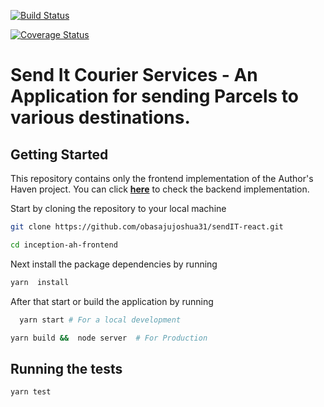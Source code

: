 [![Build Status](https://travis-ci.org/obasajujoshua31/sendIT-react.svg?branch=develop)](https://travis-ci.org/obasajujoshua31/sendIT-react)

[![Coverage Status](https://coveralls.io/repos/github/obasajujoshua31/sendIT-react/badge.svg?branch=ch-test-components-164833754)](https://coveralls.io/github/obasajujoshua31/sendIT-react?branch=develop)

# Send It Courier Services - An Application for sending Parcels to various destinations.

## Getting Started

This repository contains only the frontend implementation of the Author's Haven project. You can click **[here](https://github.com/obasajujoshua31/sendIT)** to check the backend implementation.

Start by cloning the repository to your local machine

```bash
git clone https://github.com/obasajujoshua31/sendIT-react.git

cd inception-ah-frontend
```

Next install the package dependencies by running

```bash
yarn  install
```

After that start or build the application by running

```bash
  yarn start # For a local development

yarn build &&  node server  # For Production
```

## Running the tests

```bash
yarn test
```
